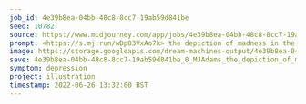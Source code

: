```yaml
---
job_id: 4e39b8ea-04bb-48c8-8cc7-19ab59d841be
seed: 10782
source: https://www.midjourney.com/app/jobs/4e39b8ea-04bb-48c8-8cc7-19ab59d841be/
prompt: <https://s.mj.run/wDp03VxAo7k> the depiction of madness in the history of art --seed 10782 --wallpaper
image: https://storage.googleapis.com/dream-machines-output/4e39b8ea-04bb-48c8-8cc7-19ab59d841be/0_0.png
save: 4e39b8ea-04bb-48c8-8cc7-19ab59d841be_0_MJAdams_the_depiction_of_madness_in_the_history_of_art
symptom: depression
project: illustration
timestamp: 2022-06-26 13:32:00 BST
---
```


